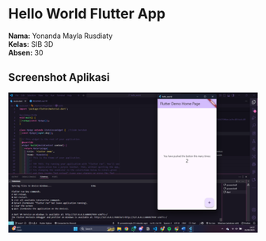 # Hello World Flutter App

**Nama:** Yonanda Mayla Rusdiaty  
**Kelas:** SIB 3D  
**Absen:** 30

## Screenshot Aplikasi

![Screenshot hello_world](images/01.png)
